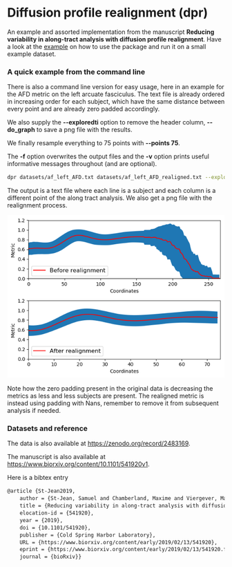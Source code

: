 # Diffusion profile realignment (dpr)

An example and assorted implementation from the manuscript **Reducing variability in along-tract analysis with diffusion profile realignment**.
Have a look at the [example](example.ipynb) on how to use the package and run it on a small example dataset.

### A quick example from the command line

There is also a command line version for easy usage, here in an example for the AFD metric on the left arcuate fasciculus.
The text file is already ordered in increasing order for each subject, which have the same distance between every point and are already zero padded accordingly.

We also supply the **--exploredti** option to remove the header column, **--do_graph** to save a png file with the results.

We finally resample everything to 75 points with **--points 75**.

The **-f** option overwrites the output files and the **-v** option prints useful informative messages throughout (and are optional).

~~~bash
dpr datasets/af_left_AFD.txt datasets/af_left_AFD_realigned.txt --exploredti --do_graph -f -v --points 75
~~~

The output is a text file where each line is a subject and each column is a different point of the along tract analysis.
We also get a png file with the realignment process.

![](datasets/af_left_AFD_realigned.png)

Note how the zero padding present in the original data is decreasing the metrics as less and less subjects are present.
The realigned metric is instead using padding with Nans, remember to remove it from subsequent analysis if needed.

### Datasets and reference

The data is also available at https://zenodo.org/record/2483169.

The manuscript is also available at https://www.biorxiv.org/content/10.1101/541920v1.

Here is a bibtex entry

~~~latex
@article {St-Jean2019,
    author = {St-Jean, Samuel and Chamberland, Maxime and Viergever, Max A. and Leemans, Alexander},
    title = {Reducing variability in along-tract analysis with diffusion profile realignment},
    elocation-id = {541920},
    year = {2019},
    doi = {10.1101/541920},
    publisher = {Cold Spring Harbor Laboratory},
    URL = {https://www.biorxiv.org/content/early/2019/02/13/541920},
    eprint = {https://www.biorxiv.org/content/early/2019/02/13/541920.full.pdf},
    journal = {bioRxiv}}
~~~
